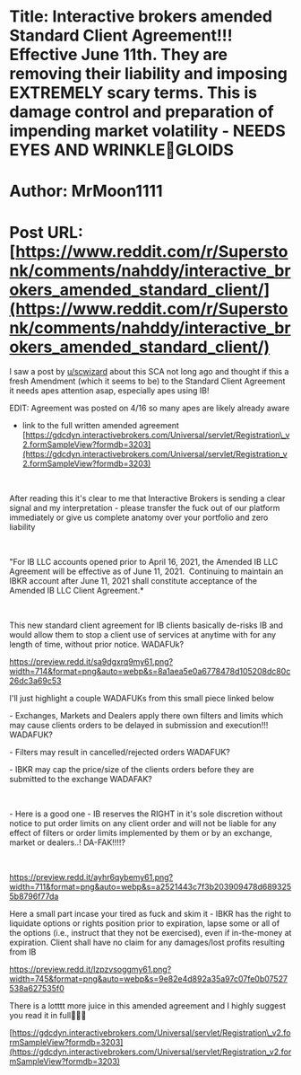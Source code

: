 # Title: Interactive brokers amended Standard Client Agreement!!! Effective June 11th. They are removing their liability and imposing EXTREMELY scary terms. This is damage control and preparation of impending market volatility - NEEDS EYES AND WRINKLE🧠GLOIDS
# Author: MrMoon1111
# Post URL: [https://www.reddit.com/r/Superstonk/comments/nahddy/interactive_brokers_amended_standard_client/](https://www.reddit.com/r/Superstonk/comments/nahddy/interactive_brokers_amended_standard_client/)


I saw a post by [u/scwizard](https://www.reddit.com/user/scwizard/) about this SCA not long ago and thought if this a fresh Amendment (which it seems to be) to the Standard Client Agreement it needs apes attention asap, especially apes using IB!

EDIT: Agreement was posted on 4/16 so many apes are likely already aware

* link to the full written amended agreement [https://gdcdyn.interactivebrokers.com/Universal/servlet/Registration\_v2.formSampleView?formdb=3203](https://gdcdyn.interactivebrokers.com/Universal/servlet/Registration_v2.formSampleView?formdb=3203)

&#x200B;

After reading this it's clear to me that Interactive Brokers is sending a clear signal and my interpretation - please transfer the fuck out of our platform immediately or give us complete anatomy over your portfolio and zero liability

&#x200B;

"For IB LLC accounts opened prior to April 16, 2021, the Amended IB LLC Agreement will be effective as of June 11, 2021.  Continuing to maintain an IBKR account after June 11, 2021 shall constitute acceptance of the Amended IB LLC Client Agreement.\*

&#x200B;

This new standard client agreement for IB clients basically de-risks IB and would allow them to stop a client use of services at anytime with for any length of time, without prior notice. WADAFUk?

https://preview.redd.it/sa9dgxrq9my61.png?width=714&format=png&auto=webp&s=8a1aea5e0a6778478d105208dc80c26dc3a69c53

I'll just highlight a couple WADAFUKs from this small piece linked below

\- Exchanges, Markets and Dealers apply there own filters and limits which may cause clients orders to be delayed in submission and execution!!! WADAFUK?

\- Filters may result in cancelled/rejected orders WADAFUK?

\- IBKR may cap the price/size of the clients orders before they are submitted to the exchange WADAFAK?

&#x200B;

\- Here is a good one - IB reserves the RIGHT in it's sole discretion without notice to put order limits on any client order and will not be liable for any effect of filters or order limits implemented by them or by an exchange, market or dealers..! DA-FAK!!!!?

&#x200B;

https://preview.redd.it/ayhr6qybemy61.png?width=711&format=png&auto=webp&s=a2521443c7f3b203909478d6893255b8796f77da

Here a small part incase your tired as fuck and skim it - IBKR has the right to liquidate options or rights position prior to expiration, lapse some or all of the options (i.e., instruct that they not be exercised), even if in-the-money at expiration. Client shall have no claim for any damages/lost profits resulting from IB

https://preview.redd.it/lzpzvsoggmy61.png?width=745&format=png&auto=webp&s=9e82e4d892a35a97c07fe0b07527538a627535f0

There is a lotttt more juice in this amended agreement and I highly suggest you read it in full🚀🌚🔜

[https://gdcdyn.interactivebrokers.com/Universal/servlet/Registration\_v2.formSampleView?formdb=3203](https://gdcdyn.interactivebrokers.com/Universal/servlet/Registration_v2.formSampleView?formdb=3203)